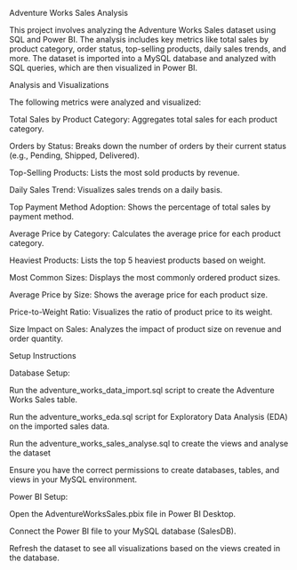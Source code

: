 Adventure Works Sales Analysis

This project involves analyzing the Adventure Works Sales dataset using SQL and Power BI. The analysis includes key metrics like total sales by product category, order status, top-selling products, daily sales trends, and more. The dataset is imported into a MySQL database and analyzed with SQL queries, which are then visualized in Power BI.

Analysis and Visualizations

The following metrics were analyzed and visualized:

Total Sales by Product Category: Aggregates total sales for each product category.

Orders by Status: Breaks down the number of orders by their current status (e.g., Pending, Shipped, Delivered).

Top-Selling Products: Lists the most sold products by revenue.

Daily Sales Trend: Visualizes sales trends on a daily basis.

Top Payment Method Adoption: Shows the percentage of total sales by payment method.

Average Price by Category: Calculates the average price for each product category.

Heaviest Products: Lists the top 5 heaviest products based on weight.

Most Common Sizes: Displays the most commonly ordered product sizes.

Average Price by Size: Shows the average price for each product size.

Price-to-Weight Ratio: Visualizes the ratio of product price to its weight.

Size Impact on Sales: Analyzes the impact of product size on revenue and order quantity.

Setup Instructions

Database Setup:

Run the adventure_works_data_import.sql script to create the Adventure Works Sales table.

Run the adventure_works_eda.sql script for Exploratory Data Analysis (EDA) on the imported sales data.

Run the adventure_works_sales_analyse.sql to create the views and analyse the dataset

Ensure you have the correct permissions to create databases, tables, and views in your MySQL environment.

Power BI Setup:

Open the AdventureWorksSales.pbix file in Power BI Desktop.

Connect the Power BI file to your MySQL database (SalesDB).

Refresh the dataset to see all visualizations based on the views created in the database.
